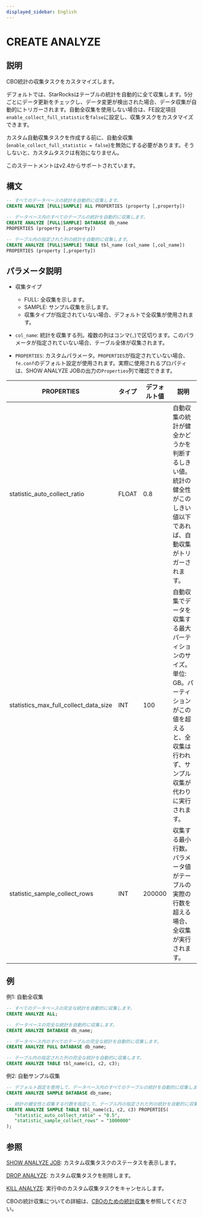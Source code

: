 ```yaml
---
displayed_sidebar: English
---
```


# CREATE ANALYZE

## 説明

CBO統計の収集タスクをカスタマイズします。

デフォルトでは、StarRocksはテーブルの統計を自動的に全て収集します。5分ごとにデータ更新をチェックし、データ変更が検出された場合、データ収集が自動的にトリガーされます。自動全収集を使用しない場合は、FE設定項目`enable_collect_full_statistic`を`false`に設定し、収集タスクをカスタマイズできます。

カスタム自動収集タスクを作成する前に、自動全収集(`enable_collect_full_statistic = false`)を無効にする必要があります。そうしないと、カスタムタスクは有効になりません。

このステートメントはv2.4からサポートされています。

## 構文

```SQL
-- すべてのデータベースの統計を自動的に収集します。
CREATE ANALYZE [FULL|SAMPLE] ALL PROPERTIES (property [,property])

-- データベース内のすべてのテーブルの統計を自動的に収集します。
CREATE ANALYZE [FULL|SAMPLE] DATABASE db_name
PROPERTIES (property [,property])

-- テーブル内の指定された列の統計を自動的に収集します。
CREATE ANALYZE [FULL|SAMPLE] TABLE tbl_name (col_name [,col_name])
PROPERTIES (property [,property])
```

## パラメータ説明

- 収集タイプ
  - FULL: 全収集を示します。
  - SAMPLE: サンプル収集を示します。
  - 収集タイプが指定されていない場合、デフォルトで全収集が使用されます。

- `col_name`: 統計を収集する列。複数の列はコンマ(`,`)で区切ります。このパラメータが指定されていない場合、テーブル全体が収集されます。

- `PROPERTIES`: カスタムパラメータ。`PROPERTIES`が指定されていない場合、`fe.conf`のデフォルト設定が使用されます。実際に使用されるプロパティは、SHOW ANALYZE JOBの出力の`Properties`列で確認できます。

| **PROPERTIES**                        | **タイプ** | **デフォルト値** | **説明**                                              |
| ------------------------------------- | -------- | ----------------- | ------------------------------------------------------------ |
| statistic_auto_collect_ratio          | FLOAT    | 0.8               | 自動収集の統計が健全かどうかを判断するしきい値。統計の健全性がこのしきい値以下であれば、自動収集がトリガーされます。 |
| statistics_max_full_collect_data_size | INT      | 100               | 自動収集でデータを収集する最大パーティションのサイズ。単位: GB。パーティションがこの値を超えると、全収集は行われず、サンプル収集が代わりに実行されます。 |
| statistic_sample_collect_rows         | INT      | 200000            | 収集する最小行数。パラメータ値がテーブルの実際の行数を超える場合、全収集が実行されます。 |

## 例

例1: 自動全収集

```SQL
-- すべてのデータベースの完全な統計を自動的に収集します。
CREATE ANALYZE ALL;

-- データベースの完全な統計を自動的に収集します。
CREATE ANALYZE DATABASE db_name;

-- データベース内のすべてのテーブルの完全な統計を自動的に収集します。
CREATE ANALYZE FULL DATABASE db_name;

-- テーブル内の指定された列の完全な統計を自動的に収集します。
CREATE ANALYZE TABLE tbl_name(c1, c2, c3); 
```

例2: 自動サンプル収集

```SQL
-- デフォルト設定を使用して、データベース内のすべてのテーブルの統計を自動的に収集します。
CREATE ANALYZE SAMPLE DATABASE db_name;

-- 統計の健全性と収集する行数を指定して、テーブル内の指定された列の統計を自動的に収集します。
CREATE ANALYZE SAMPLE TABLE tbl_name(c1, c2, c3) PROPERTIES(
   "statistic_auto_collect_ratio" = "0.5",
   "statistic_sample_collect_rows" = "1000000"
);
```

## 参照

[SHOW ANALYZE JOB](../data-definition/SHOW_ANALYZE_JOB.md): カスタム収集タスクのステータスを表示します。

[DROP ANALYZE](../data-definition/DROP_ANALYZE.md): カスタム収集タスクを削除します。

[KILL ANALYZE](../data-definition/KILL_ANALYZE.md): 実行中のカスタム収集タスクをキャンセルします。

CBOの統計収集についての詳細は、[CBOのための統計収集](../../../using_starrocks/Cost_based_optimizer.md)を参照してください。
